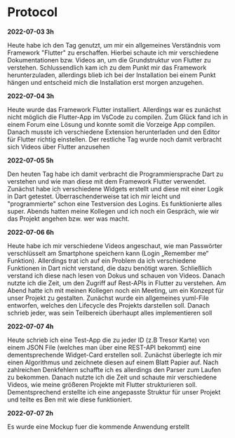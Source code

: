 # Protocol

**2022-07-03      3h**

Heute habe ich den Tag genutzt, um mir ein allgemeines Verständnis vom Framework "Flutter" zu erschaffen. Hierbei schaute ich mir verschiedene Dokumentationen bzw. Videos an, um die Grundstruktur von Flutter zu verstehen. Schlussendlich kam ich zu dem Punkt mir das Framework herunterzuladen, allerdings blieb ich bei der Installation bei einem Punkt hängen und entscheid mich die Installation erst morgen anzugehen.

**2022-07-04 3h**

Heute wurde das Framework Flutter installiert. Allerdings war es zunächst nicht möglich die Flutter-App im VsCode zu compilen. Zum Glück fand ich in einem Forum eine Lösung und konnte somit die Vorzeige App compilen. Danach musste ich verschiedene Extension herunterladen und den Editor für Flutter richtig einstellen. Der restliche Tag wurde noch damit verbracht sich Videos über Flutter anzusehen

**2022-07-05 5h**

Den heuten Tag habe ich damit verbracht die Programmiersprache Dart zu verstehen und wie man diese mit dem Framework Flutter verwendet. Zunächst habe ich verschiedene Widgets erstellt und diese mit einer Logik in Dart getestet. Überraschenderweise tat ich mir leicht und "programmierte" schon eine Testversion des Logins. Es funktionierte alles super. Abends hatten meine Kollegen und ich noch ein Gespräch, wie wir das Projekt angehen bzw. wer was macht.

**2022-07-06 6h**

Heute habe ich mir verschiedene Videos angeschaut, wie man Passwörter verschlüsselt am Smartphone speichern kann (Login „Remember me“ Funktion). Allerdings trat ich auf ein Problem da ich verschiedene Funktionen in Dart nicht verstand, die dazu benötigt waren. Schließlich verstand ich diese nach lesen von Dokus und schauen von Videos. Danach nutzte ich die Zeit, um den Zugriff auf Rest-APIs in Flutter zu verstehen. Am Abend hatte ich mit meinen Kollegen noch ein Meeting, um ein Konzept für unser Projekt zu gestalten. Zunächst wurde ein allgemeines yuml-File entworfen, welches den Lifecycle des Projekts darstellen soll. Danach schrieb jeder, was sein Teilbereich überhaupt alles implementieren soll

**2022-07-07 4h**

Heute schrieb ich eine Test-App die zu jeder ID (z.B Tresor Karte) von einem JSON File (welches man über eine REST-API bekommt) eine dementsprechende Widget-Card erstellen soll. Zunächst überlegte ich mir einen Algorithmus und zeichnete diesen auf einem Blatt Papier auf. Nach zahlreichen Denkfehlern schaffte ich es allerdings den Parser zum Laufen zu bekommen. Danach nutzte ich die Zeit und schaute mir verschiedene Videos, wie meine größeren Projekte mit Flutter strukturieren soll. Dementsprechend erstellte ich eine angepasste Struktur für unser Projekt und teilte es Ben mit wie diese funktioniert.

**2022-07-07 2h**

Es wurde eine Mockup fuer die kommende Anwendung erstellt
 

 
